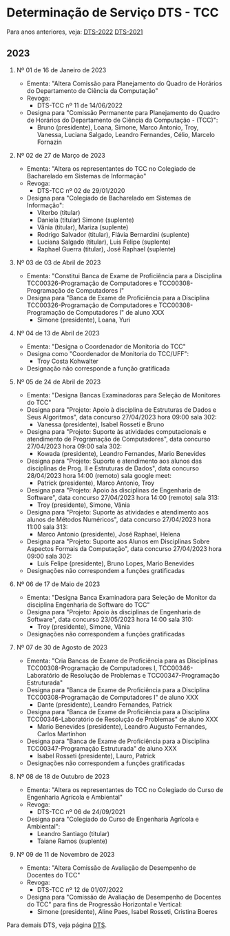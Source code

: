 # Determinação de Serviço DTS - TCC

Para anos anteriores, veja: [DTS-2022](org-dts-2022.md) [DTS-2021](org-dts-2021.md)

## 2023

1. Nº 01 de 16 de Janeiro de 2023
    - Ementa: "Altera Comissão para Planejamento do Quadro de Horários do Departamento de Ciência da  Computação"
    - Revoga:
        * DTS-TCC nº 11 de 14/06/2022
    - Designa para "Comissão Permanente para Planejamento do Quadro de Horários do Departamento de Ciência da Computação - (TCC)":
        * Bruno (presidente), Loana, Simone, Marco Antonio, Troy, Vanessa, Luciana Salgado, Leandro Fernandes, Célio, Marcelo Fornazin

1. Nº 02 de 27 de Março de 2023
    - Ementa: "Altera os representantes do TCC no Colegiado de Bacharelado em Sistemas de Informação"
    - Revoga:
        * DTS-TCC nº 02 de 29/01/2020 
    - Designa para "Colegiado de Bacharelado em Sistemas de Informação":
        * Viterbo (titular)
        * Daniela (titular) Simone (suplente)
        * Vânia (titular), Mariza (suplente)
        * Rodrigo Salvador (titular), Flávia Bernardini (suplente)
        * Luciana Salgado (titular), Luis Felipe (suplente)
        * Raphael Guerra (titular), José Raphael (suplente)

1. Nº 03 de 03 de Abril de 2023
    - Ementa: "Constitui Banca de Exame de Proficiência para a Disciplina TCC00326-Programação de Computadores e TCC00308-Programação de Computadores I"
    - Designa para "Banca de Exame de Proficiência para a Disciplina TCC00326-Programação de Computadores e TCC00308-Programação de Computadores I" de aluno XXX
        * Simone (presidente), Loana, Yuri

1. Nº 04 de 13 de Abril de 2023
    - Ementa: "Designa o Coordenador de Monitoria do TCC"
    - Designa como "Coordenador de Monitoria do TCC/UFF":
        * Troy Costa Kohwalter
    - Designação não corresponde a função gratificada

1. Nº 05 de 24 de Abril de 2023
    - Ementa: "Designa Bancas Examinadoras para Seleção de Monitores do TCC"
    - Designa para "Projeto: Apoio à disciplina de Estruturas de Dados e Seus Algoritmos", data concurso 27/04/2023 hora 09:00 sala 302:
        * Vanessa (presidente), Isabel Rosseti e Bruno
    - Designa para "Projeto: Suporte às atividades computacionais e atendimento de Programação de Computadores", data concurso 27/04/2023 hora 09:00 sala 302:
        * Kowada (presidente), Leandro Fernandes, Mario Benevides
    - Designa para "Projeto: Suporte e atendimento aos alunos das disciplinas de Prog. II e Estruturas de Dados", data concurso 28/04/2023 hora 14:00 (remoto) sala google meet:
        * Patrick (presidente), Marco Antonio, Troy
    - Designa para "Projeto: Apoio às disciplinas de Engenharia de Software", data concurso 27/04/2023 hora 14:00 (remoto) sala 313:
        * Troy (presidente), Simone, Vânia
    - Designa para "Projeto: Suporte às atividades e atendimento aos alunos de Métodos Numéricos", data concurso 27/04/2023 hora 11:00 sala 313:
        * Marco Antonio (presidente), José Raphael, Helena
    - Designa para "Projeto: Suporte aos Alunos em Disciplinas Sobre Aspectos Formais da Computação", data concurso 27/04/2023 hora 09:00 sala 302:
        * Luís Felipe (presidente), Bruno Lopes, Mario Benevides
    - Designações não correspondem a funções gratificadas

1. Nº 06 de 17 de Maio de 2023
    - Ementa: "Designa Banca Examinadora para Seleção de Monitor da disciplina Engenharia de Software do TCC"
    - Designa para "Projeto: Apoio às disciplinas de Engenharia de Software", data concurso 23/05/2023 hora 14:00 sala 310:
        * Troy (presidente), Simone, Vânia
    - Designações não correspondem a funções gratificadas

1. Nº 07 de 30 de Agosto de 2023
    - Ementa: "Cria Bancas de Exame de Proficiência para as Disciplinas TCC00308-Programação de Computadores I, TCC00346-Laboratório de Resolução de Problemas e TCC00347-Programação Estruturada"
    - Designa para "Banca de Exame de Proficiência para a Disciplina TCC00308-Programação de Computadores I" de aluno XXX
        * Dante (presidente), Leandro Fernandes, Patrick
    - Designa para "Banca de Exame de Proficiência para a Disciplina TCC00346-Laboratório de Resolução de Problemas" de aluno XXX
        * Mario Benevides (presidente), Leandro Augusto Fernandes, Carlos Martinhon
    - Designa para "Banca de Exame de Proficiência para a Disciplina TCC00347-Programação Estruturada" de aluno XXX
        * Isabel Rosseti (presidente), Lauro, Patrick
    - Designações não correspondem a funções gratificadas

1. Nº 08 de 18 de Outubro de 2023
    - Ementa: "Altera os representantes do TCC no Colegiado do Curso de Engenharia Agrícola e Ambiental"
    - Revoga:
        * DTS-TCC nº 06 de 24/09/2021
    - Designa para "Colegiado do Curso de Engenharia Agrícola e Ambiental":
        * Leandro Santiago (titular)
        * Taiane Ramos (suplente)
    
1. Nº 09 de 11 de Novembro de 2023
    - Ementa: "Altera Comissão de Avaliação de Desempenho de Docentes do TCC"
    - Revoga:
        * DTS-TCC nº 12 de 01/07/2022
    - Designa para "Comissão de Avaliação de Desempenho de Docentes do TCC" para fins de Progressão Horizontal e Vertical:
        * Simone (presidente), Aline Paes, Isabel Rosseti, Cristina Boeres

Para demais DTS, veja página [DTS](org-dts.md).
